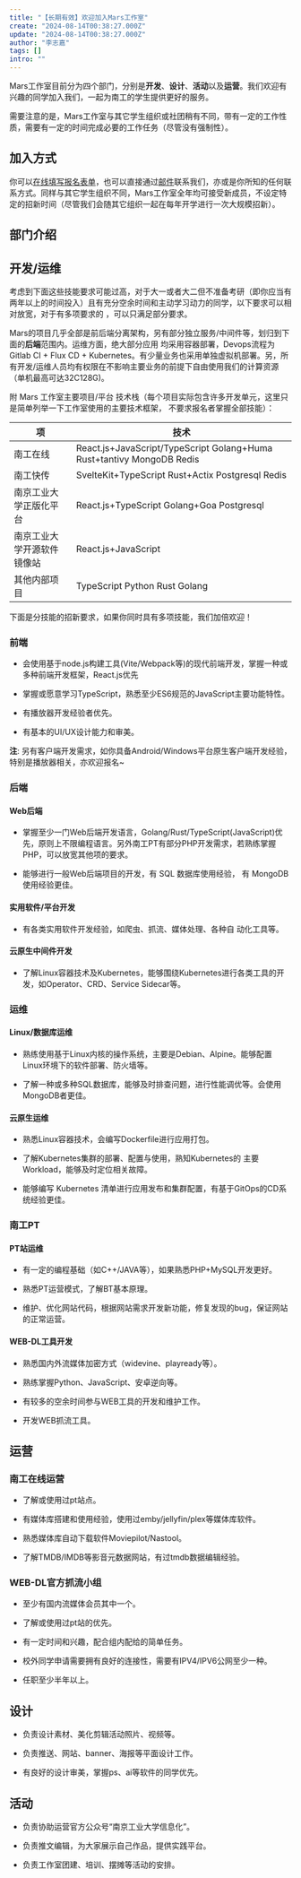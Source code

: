 ```yaml
---
title: "【长期有效】欢迎加入Mars工作室"
create: "2024-08-14T00:38:27.000Z"
update: "2024-08-14T00:38:27.000Z"
author: "李志嘉"
tags: []
intro: ""
---
```


Mars工作室目前分为四个部门，分别是**开发**、**设计**、**活动**以及**运营**。我们欢迎有兴趣的同学加入我们，一起为南工的学生提供更好的服务。

需要注意的是，Mars工作室与其它学生组织或社团稍有不同，带有一定的工作性质，需要有一定的时间完成必要的工作任务（尽管没有强制性）。

## 加入方式

你可以[在线填写报名表单](https://joinus.njtechmars.online/)，也可以直接通过[邮件](mailto:mars@njtech.edu.cn)联系我们，亦或是你所知的任何联系方式。同样与其它学生组织不同，Mars工作室全年均可接受新成员，不设定特定的招新时间（尽管我们会随其它组织一起在每年开学进行一次大规模招新）。

## 部门介绍

## 开发/运维

考虑到下面这些技能要求可能过高，对于大一或者大二但不准备考研（即你应当有两年以上的时间投入）且有充分空余时间和主动学习动力的同学，以下要求可以相对放宽，对于有多项要求的 ，可以只满足部分要求。

Mars的项目几乎全部是前后端分离架构，另有部分独立服务/中间件等，划归到下面的**后端**范围内。运维方面，绝大部分应用 均采用容器部署，Devops流程为 Gitlab CI + Flux CD + Kubernetes。有少量业务也采用单独虚拟机部署。另，所有开发/运维人员均有权限在不影响主要业务的前提下自由使用我们的计算资源 （单机最高可达32C128G)。

附 Mars 工作室主要项目/平台 技术栈（每个项目实际包含许多开发单元，这里只是简单列举一下工作室使用的主要技术框架， 不要求报名者掌握全部技能）：

| 项                 |              技术             |
|--------------------|-------------------------------|
|南工在线            | React.js+JavaScript/TypeScript Golang+Huma Rust+tantivy MongoDB Redis |
|南工快传            | SvelteKit+TypeScript Rust+Actix Postgresql Redis |
|南京工业大学正版化平台| React.js+TypeScript Golang+Goa Postgresql |
|南京工业大学开源软件镜像站 | React.js+JavaScript  |
|其他内部项目        | TypeScript Python Rust Golang |

下面是分技能的招新要求，如果你同时具有多项技能，我们加倍欢迎！

### 前端

- 会使用基于node.js构建工具(Vite/Webpack等)的现代前端开发，掌握一种或多种前端开发框架，React.js优先

- 掌握或愿意学习TypeScript，熟悉至少ES6规范的JavaScript主要功能特性。

- 有播放器开发经验者优先。

- 有基本的UI/UX设计能力和审美。

**注**: 另有客户端开发需求，如你具备Android/Windows平台原生客户端开发经验，特别是播放器相关，亦欢迎报名~

### 后端

#### Web后端

- 掌握至少一门Web后端开发语言，Golang/Rust/TypeScript(JavaScript)优先，原则上不限编程语言。另外南工PT有部分PHP开发需求，若熟练掌握PHP，可以放宽其他项的要求。

- 能够进行一般Web后端项目的开发，有 SQL 数据库使用经验， 有 MongoDB 使用经验更佳。

#### 实用软件/平台开发

- 有各类实用软件开发经验，如爬虫、抓流、媒体处理、各种自 动化工具等。

#### 云原生中间件开发

- 了解Linux容器技术及Kubernetes，能够围绕Kubernetes进行各类工具的开发，如Operator、CRD、Service Sidecar等。

### 运维

#### Linux/数据库运维

- 熟练使用基于Linux内核的操作系统，主要是Debian、Alpine。能够配置Linux环境下的软件部署、防火墙等。

- 了解一种或多种SQL数据库，能够及时排查问题，进行性能调优等。会使用MongoDB者更佳。

#### 云原生运维

- 熟悉Linux容器技术，会编写Dockerfile进行应用打包。

- 了解Kubernetes集群的部署、配置与使用，熟知Kubernetes的 主要Workload，能够及时定位相关故障。

- 能够编写 Kubernetes 清单进行应用发布和集群配置，有基于GitOps的CD系统经验更佳。

### 南工PT

#### PT站运维

- 有一定的编程基础（如C++/JAVA等），如果熟悉PHP+MySQL开发更好。

- 熟悉PT运营模式，了解BT基本原理。  

- 维护、优化网站代码，根据网站需求开发新功能，修复发现的bug，保证网站的正常运营。  

#### WEB-DL工具开发

- 熟悉国内外流媒体加密方式（widevine、playready等）。  

- 熟练掌握Python、JavaScript、安卓逆向等。  

- 有较多的空余时间参与WEB工具的开发和维护工作。

- 开发WEB抓流工具。

## 运营

### 南工在线运营

- 了解或使用过pt站点。 

- 有媒体库搭建和使用经验，使用过emby/jellyfin/plex等媒体库软件。

- 熟悉媒体库自动下载软件Moviepilot/Nastool。

- 了解TMDB/IMDB等影音元数据网站，有过tmdb数据编辑经验。

### WEB-DL官方抓流小组

- 至少有国内流媒体会员其中一个。

- 了解或使用过pt站的优先。 

- 有一定时间和兴趣，配合组内配给的简单任务。

- 校外同学申请需要拥有良好的连接性，需要有IPV4/IPV6公网至少一种。

- 任职至少半年以上。

## 设计

- 负责设计素材、美化剪辑活动照片、视频等。

- 负责推送、网站、banner、海报等平面设计工作。

- 有良好的设计审美，掌握ps、ai等软件的同学优先。

## 活动

- 负责协助运营官方公众号“南京工业大学信息化”。

- 负责推文编辑，为大家展示自己作品，提供实践平台。

- 负责工作室团建、培训、摆摊等活动的安排。
